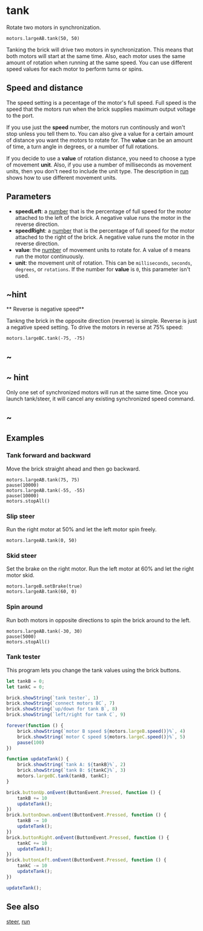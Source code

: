 # tank

Rotate two motors in synchronization.

```sig
motors.largeAB.tank(50, 50)
```

Tanking the brick will drive two motors in synchronization. This means that both motors will start at the same time. Also, each motor uses the same amount of rotation when running at the same speed. You can use different speed values for each motor to perform turns or spins.

## Speed and distance

The speed setting is a pecentage of the motor's full speed. Full speed is the speed that the motors run when the brick supplies maximum output voltage to the port.

If you use just the **speed** number, the motors run continously and won't stop unless you tell them to. You can also give a value for a certain amount of distance you want the motors to rotate for. The **value** can be an amount of time, a turn angle in degrees, or a number of full rotations.

If you decide to use a **value** of rotation distance, you need to choose a type of movement **unit**. Also, if you use a number of milliseconds as movement units, then you don't need to include the unit type. The description in [run](/reference/motors/motor/run) shows how to use different movement units.

## Parameters

* **speedLeft**: a [number](/types/number) that is the percentage of full speed for the motor attached to the left of the brick. A negative value runs the motor in the reverse direction.
* **speedRight**: a [number](/types/number) that is the percentage of full speed for the motor attached to the right of the brick. A negative value runs the motor in the reverse direction.
* **value**: the [number](/types/number) of movement units to rotate for. A value of `0` means run the motor continuously.
* **unit**: the movement unit of rotation. This can be `milliseconds`, `seconds`, `degrees`, or `rotations`. If the number for **value** is `0`, this parameter isn't used.

## ~hint

** Reverse is negative speed**

Tankng the brick in the opposite direction (reverse) is simple. Reverse is just a negative speed setting. To drive the motors in reverse at 75% speed:

```block
motors.largeBC.tank(-75, -75)
```

## ~

## ~ hint

Only one set of synchronized motors will run at the same time. Once you launch tank/steer, it will cancel any existing synchronized speed command.

## ~

## Examples

### Tank forward and backward

Move the brick straight ahead and then go backward.

```blocks
motors.largeAB.tank(75, 75)
pause(10000)
motors.largeAB.tank(-55, -55)
pause(10000)
motors.stopAll()
```

### Slip steer

Run the right motor at 50% and let the left motor spin freely.

```blocks
motors.largeAB.tank(0, 50)
```

### Skid steer

Set the brake on the right motor. Run the left motor at 60% and let the right motor skid.

```blocks
motors.largeB.setBrake(true)
motors.largeAB.tank(60, 0)
```

### Spin around

Run both motors in opposite directions to spin the brick around to the left.

```blocks
motors.largeAB.tank(-30, 30)
pause(5000)
motors.stopAll()
```

### Tank tester

This program lets you change the tank values using the brick buttons.

```typescript
let tankB = 0;
let tankC = 0;

brick.showString(`tank tester`, 1)
brick.showString(`connect motors BC`, 7)
brick.showString(`up/down for tank B`, 8)
brick.showString(`left/right for tank C`, 9)

forever(function () {
    brick.showString(`motor B speed ${motors.largeB.speed()}%`, 4)
    brick.showString(`motor C speed ${motors.largeC.speed()}%`, 5)
    pause(100)
})

function updateTank() {
    brick.showString(`tank A: ${tankB}%`, 2)
    brick.showString(`tank B: ${tankC}%`, 3)
    motors.largeBC.tank(tankB, tankC);
}

brick.buttonUp.onEvent(ButtonEvent.Pressed, function () {
    tankB += 10
    updateTank();
})
brick.buttonDown.onEvent(ButtonEvent.Pressed, function () {
    tankB -= 10
    updateTank();
})
brick.buttonRight.onEvent(ButtonEvent.Pressed, function () {
    tankC += 10
    updateTank();
})
brick.buttonLeft.onEvent(ButtonEvent.Pressed, function () {
    tankC -= 10
    updateTank();
})

updateTank();
```

## See also

[steer](/reference/motors/synced/steer), [run](/reference/motors/motor/run)